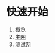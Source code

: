 <!--
order: false
parent:
  order: 1
-->

# 快速开始

1. [概览](./overview.md)
2. [主网](./mainnet.md)
3. [测试网](./testnet.md)